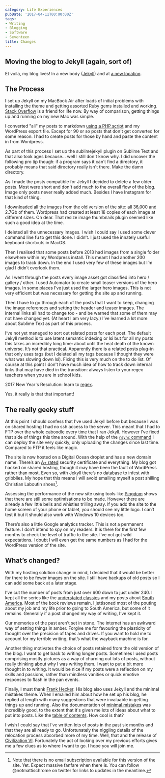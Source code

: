 ```yaml
---
category: Life Experiences
pubDate: '2017-04-11T00:00:00Z'
tags:
- Writing
- Blogging
- Software
- Seventeen
title: Changes
---
```

## Moving the blog to Jekyll (again, sort of)
Et voila, my blog lives! In a new body ([Jekyll](https://jekyllrb.com)) and at [a new location]({{absolute.url}}).

## The Process
I set up Jekyll on my MacBook Air after loads of initial problems with installing the theme and getting assorted Ruby gems installed and working. [Stack Overflow](https://www.stackoverflow.com) is a friend for life now. By way of comparison, getting things up and running on my new Mac was simple.

I converted "all" my posts to markdown [using a PHP script](https://github.com/benbalter/wordpress-to-jekyll-exporter/) and my WordPress export file. Except for 90 or so posts that don't get converted for some reason. I had to create posts for those by hand and paste the content in from Wordpress. 

As part of this process I set up the sublimejekyll plugin on Sublime Text and that also took ages because... well I still don't know why. I did uncover the following pro tip though: if a program says it can't find a directory, it probably means that said directory really isn't there. Make the damn directory. 

As I made the posts compatible for Jekyll I decided to delete a few older posts. Most were short and don't add much to the overall flow of the blog. Image only posts never really added much. Besides I have Instagram for that kind of thing. 

I downloaded all the images from the old version of the site: all 36,000 and 2.7Gb of them. Wordpress had created at least 18 copies of each image at different sizes. Oh dear. That resize image thumbnails plugin seemed like such a good idea at the time. 

I deleted all the unnecessary images. I wish I could say I used some clever command line fu to get this done. I didn’t. I just used the innately useful keyboard shortcuts in MacOS. 

Then I realised that some posts before 2013 had images from a single folder elsewhere within my Wordpress install. This meant I had another 200 images to track down. In the end I used very few of these images but I’m glad I didn’t overlook them. 

As I went through the posts every image asset got classified into hero / gallery / other. I used Automator to create small teaser versions of the hero images. In some places I’ve just used the larger hero images. This is not very efficient but was necessary for getting the site up and running. 

Then I have to go through each of the posts that I want to keep, changing the image references and setting the header and teaser images. The internal links all had to change too - and be warned that some of them may not have changed yet. (At heart I am very lazy.) I’ve learned a lot more about Sublime Text as part of this process.

I’ve not yet managed to sort out related posts for each post. The default Jekyll method is to use latent semantic indexing or lsi but for all my posts this takes an incredibly long time: about until the heat death of the known universe. It’s not that practical. Apparently there is a related posts plug-in that only uses tags (but I deleted all my tags because I thought they were what was slowing down lsi). Fixing this is very much on the to do list.
Of course at this point I don't have much idea of how to track down internal links that may have died in the transition: always listen to your regex teachers when you are in school kids.

2017 New Year's Resolution: learn to [regex](http://regexr.com).

Yes, it really is that that important!

## The really geeky stuff
At this point I should confess that I’ve used Jekyll before but because I was on shared hosting I had no ssh access to the server. This meant that I had to FTP over the whole caboodle every time that I ran Jekyll.  However I’ve fixed that side of things this time around. With the help of the [`rsync` command](http://nathangrigg.net/2012/04/rsyncing-jekyll/) I can deploy the site very quickly, only uploading the changes since last time. Compared to FTP it feels like magic.

The site is now hosted on a Digital Ocean droplet and has a new domain name. There’s an [A+ rated](https://www.ssllabs.com/ssltest/analyze.html?d=mattischrome.com) security certificate and everything. My blog got hacked on shared hosting, though it may have been the fault of WordPress rather than most. Even so, with Jekyll there’s no database to infest with gribblies. My hope that this means I will avoid emailing myself a post shilling Christian Laboutin shoes[^1].

Assessing the performance of the new site using tools like [Pingdom](https://tools.pingdom.com) shows that there are still some optimisations to be made. However there are already a few little bells and whistles trilling away. If you add the site to the home screen of your phone or tablet, you should see my little logo. I can’t test it but it should also work with Windows 10 devices too. 

There’s also a little Google analytics tracker. This is not a permanent feature. I don’t intend to spy on my readers. It is there for the first few months to check the level of traffic to the site. I’ve not got wild expectations. I doubt I will even get the same numbers as I had for the WordPress version of the site.

## What’s changed?
With my hosting solution change in mind, I decided that it would be better for there to be fewer images on the site. I still have backups of old posts so I can add some back at a later stage.

I’ve cut the number of posts from just over 600 down to just under 240. I kept all the series like the [understated classics](understated-classics) and my posts about [South America](south-america). Most of the book reviews remain. I jettisoned most of the pouting about my job and my life prior to going to South America, but some of it remains. Generally if a post changed my way of writing, I’ve kept it.

Our memories of the past aren’t set in stone. The internet has an awkward way of setting things in amber. Forgive me for favouring the plasticity of thought over the precision of tapes and drives. If you want to hold me to account for my terrible writing, that’s what the wayback machine is for.

Another thing motivates the choice of posts retained from the old version of the blog. I want to get back to writing longer posts. Sometimes I used posts comprising mostly pictures as a way of churning out lots of posts, without really thinking about why I was writing them. I want to put a bit more thought in to writing. It would be nice if my posts were a reflection on my skills and passions, rather than mindless vanities or quick emotive responses to flash in the pan events.

Finally, I must thank [Frank Hecker](https://civilityandtruth.com/about/). His blog also uses Jekyll and the minimal mistakes theme. When I emailed him about how he set up his blog, he replied at length with many suggestions that were invaluable in getting things up and running. Also the documentation of [minimal mistakes](https://mmistakes.github.io/minimal-mistakes/docs/quick-start-guide/) was incredibly good, to the extent that it's given me lots of ideas about what to put into posts. Like the [table of contents](https://mmistakes.github.io/minimal-mistakes/docs/helpers/). How cool is that?  

I wish I could say that I’ve written lots of posts in the past six months and that they are all ready to go. Unfortunately the niggling details of the relocation process absorbed more of my time. Well, that and the release of [Civilization VI](http://civilization.com). Fortunately the act of looking over my previous efforts gives me a few clues as to where I want to go. I hope you will join me.


[^1]:	Note that there is no email subscription available for this version of the site. Yet. Expect massive fanfare when there is. You can follow @notmattischrome on twitter for links to updates in the meantime.